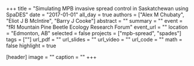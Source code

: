 +++
title = "Simulating MPB invasive spread control in Saskatchewan using SpaDES"
date = "2017-01-01"
all_day = true
authors = ["Alex M Chubaty", "Eliot J B McIntire", "Barry J Cooke"]
abstract = ""
summary = ""
event = "fRI Mountain Pine Beetle Ecology Research Forum"
event_url = ""
location = "Edmonton, AB"
selected = false
projects = ["mpb-spread", "spades"]
tags = [""]
url_pdf = ""
url_slides = ""
url_video = ""
url_code = ""
math = false
highlight = true

[header]
image = ""
caption = ""
+++
